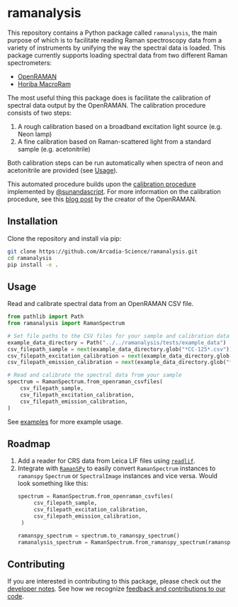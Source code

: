 # ramanalysis

This repository contains a Python package called `ramanalysis`, the main purpose of which is to facilitate reading Raman spectroscopy data from a variety of instruments by unifying the way the spectral data is loaded.
This package currently supports loading spectral data from two different Raman spectrometers:
- [OpenRAMAN](https://www.open-raman.org/)
- [Horiba MacroRam](https://www.horiba.com/usa/scientific/products/detail/action/show/Product/macroramtm-805/)

The most useful thing this package does is facilitate the calibration of spectral data output by the OpenRAMAN. The calibration procedure consists of two steps:
1. A rough calibration based on a broadband excitation light source (e.g. Neon lamp)
2. A fine calibration based on Raman-scattered light from a standard sample
   (e.g. acetonitrile)

Both calibration steps can be run automatically when spectra of neon and acetonitrile are provided (see [Usage](usage)).

This automated procedure builds upon the [calibration procedure](https://github.com/Arcadia-Science/2024-open-raman-analysis/blob/calibration/notebooks/0_generate_calibration.ipynb) implemented by [@sunandascript](https://github.com/sunandascript). For more information on the calibration procedure, see this [blog post](https://www.open-raman.org/robust-calibration-method-for-spectrometers/) by the creator of the OpenRAMAN.


## Installation

<!-- Hopefully possible in the near future...
The package is hosted on PyPI and can be installed using pip:

```bash
pip install ramanalysis
``` -->

Clone the repository and install via pip:
```bash
git clone https://github.com/Arcadia-Science/ramanalysis.git
cd ramanalysis
pip install -e .
```


## Usage

Read and calibrate spectral data from an OpenRAMAN CSV file.
```python
from pathlib import Path
from ramanalysis import RamanSpectrum

# Set file paths to the CSV files for your sample and calibration data
example_data_directory = Path("../../ramanalysis/tests/example_data")
csv_filepath_sample = next(example_data_directory.glob("*CC-125*.csv"))
csv_filepath_excitation_calibration = next(example_data_directory.glob("*neon*.csv"))
csv_filepath_emission_calibration = next(example_data_directory.glob("*aceto*.csv"))

# Read and calibrate the spectral data from your sample
spectrum = RamanSpectrum.from_openraman_csvfiles(
    csv_filepath_sample,
    csv_filepath_excitation_calibration,
    csv_filepath_emission_calibration,
)
```

See [examples](docs/examples/) for more example usage.


## Roadmap
1. Add a reader for CRS data from Leica LIF files using [`readlif`](https://github.com/Arcadia-Science/readlif).
2. Integrate with [`RamanSPy`](https://ramanspy.readthedocs.io/en/latest/index.html) to easily convert `RamanSpectrum` instances to `ramanspy` `Spectrum` or `SpectralImage` instances and vice versa. Would look something like this:
   ```python
   spectrum = RamanSpectrum.from_openraman_csvfiles(
        csv_filepath_sample,
        csv_filepath_excitation_calibration,
        csv_filepath_emission_calibration,
    )

   ramanspy_spectrum = spectrum.to_ramanspy_spectrum()
   ramanalysis_spectrum = RamanSpectrum.from_ramanspy_spectrum(ramanspy_spectrum)
   ```


## Contributing

If you are interested in contributing to this package, please check out the [developer notes](docs/development.md).
See how we recognize [feedback and contributions to our code](https://github.com/Arcadia-Science/arcadia-software-handbook/blob/main/guides-and-standards/guide-credit-for-contributions.md).
